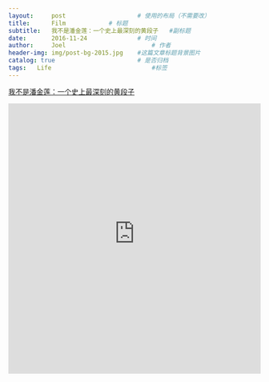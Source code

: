 ```yaml
---
layout:     post   				    # 使用的布局（不需要改）
title:      Film			# 标题
subtitle:   我不是潘金莲：一个史上最深刻的黄段子   #副标题
date:       2016-11-24 				# 时间
author:     Joel 						# 作者
header-img: img/post-bg-2015.jpg 	#这篇文章标题背景图片
catalog: true 						# 是否归档
tags:	Life							#标签
---
```

<a href="https://mp.weixin.qq.com/s?__biz=MjM5MDMyMzg2MA==&mid=2655476247&idx=2&sn=99d8a2d5cae5d626bb225f2bd2104d6c&chksm=bdf57fec8a82f6fa047e08d3d3e5e70add05a882b850ae0cbeff246f55ae23814c7e8b5a5a59&mpshare=1&scene=1&srcid=11256kCsah4idGH8jvEvvzOu&pass_ticket=tB08wSX9ENKcHH%2BbxYTJ8vLvzOyEuZ4v%2FmSF8VnlR69XQGlEHrBPX23zOl6VwBg1#rd">我不是潘金莲：一个史上最深刻的黄段子</a>

<embed width="100%" height="540px" name="plugin" id="plugin" src="https://raw.githubusercontent.com/JoelPub/joelpub.github.io/master/img/blog/J.pdf" type="application/pdf" internalinstanceid="9">

